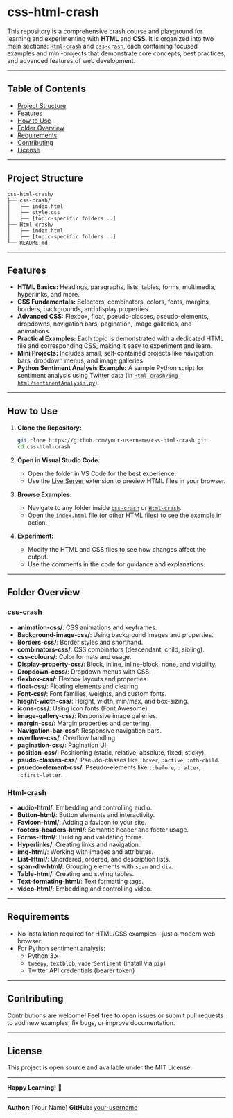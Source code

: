 # css-html-crash

This repository is a comprehensive crash course and playground for learning and experimenting with **HTML** and **CSS**. It is organized into two main sections: [`Html-crash`](Html-crash) and [`css-crash`](css-crash), each containing focused examples and mini-projects that demonstrate core concepts, best practices, and advanced features of web development.

---

## Table of Contents

- [Project Structure](#project-structure)
- [Features](#features)
- [How to Use](#how-to-use)
- [Folder Overview](#folder-overview)
- [Requirements](#requirements)
- [Contributing](#contributing)
- [License](#license)

---

## Project Structure

```
css-html-crash/
├── css-crash/
│   ├── index.html
│   ├── style.css
│   ├── [topic-specific folders...]
├── Html-crash/
│   ├── index.html
│   ├── [topic-specific folders...]
└── README.md
```

---

## Features

- **HTML Basics:** Headings, paragraphs, lists, tables, forms, multimedia, hyperlinks, and more.
- **CSS Fundamentals:** Selectors, combinators, colors, fonts, margins, borders, backgrounds, and display properties.
- **Advanced CSS:** Flexbox, float, pseudo-classes, pseudo-elements, dropdowns, navigation bars, pagination, image galleries, and animations.
- **Practical Examples:** Each topic is demonstrated with a dedicated HTML file and corresponding CSS, making it easy to experiment and learn.
- **Mini Projects:** Includes small, self-contained projects like navigation bars, dropdown menus, and image galleries.
- **Python Sentiment Analysis Example:** A sample Python script for sentiment analysis using Twitter data (in [`Html-crash/img-html/sentinentAnalysis.py`](Html-crash/img-html/sentinentAnalysis.py)).

---

## How to Use

1. **Clone the Repository:**

   ```sh
   git clone https://github.com/your-username/css-html-crash.git
   cd css-html-crash
   ```

2. **Open in Visual Studio Code:**

   - Open the folder in VS Code for the best experience.
   - Use the [Live Server](https://marketplace.visualstudio.com/items?itemName=ritwickdey.LiveServer) extension to preview HTML files in your browser.

3. **Browse Examples:**

   - Navigate to any folder inside [`css-crash`](css-crash) or [`Html-crash`](Html-crash).
   - Open the `index.html` file (or other HTML files) to see the example in action.

4. **Experiment:**
   - Modify the HTML and CSS files to see how changes affect the output.
   - Use the comments in the code for guidance and explanations.

---

## Folder Overview

### css-crash

- **animation-css/**: CSS animations and keyframes.
- **Background-image-css/**: Using background images and properties.
- **Borders-css/**: Border styles and shorthand.
- **combinators-css/**: CSS combinators (descendant, child, sibling).
- **css-colours/**: Color formats and usage.
- **Display-property-css/**: Block, inline, inline-block, none, and visibility.
- **Dropdown-ccss/**: Dropdown menus with CSS.
- **flexbox-css/**: Flexbox layouts and properties.
- **float-css/**: Floating elements and clearing.
- **Font-css/**: Font families, weights, and custom fonts.
- **hieght-width-css/**: Height, width, min/max, and box-sizing.
- **icons-css/**: Using icon fonts (Font Awesome).
- **image-gallery-css/**: Responsive image galleries.
- **margin-css/**: Margin properties and centering.
- **Navigation-bar-css/**: Responsive navigation bars.
- **overflow-css/**: Overflow handling.
- **pagination-css/**: Pagination UI.
- **position-css/**: Positioning (static, relative, absolute, fixed, sticky).
- **psudo-classes-css/**: Pseudo-classes like `:hover`, `:active`, `:nth-child`.
- **psuedo-element-css/**: Pseudo-elements like `::before`, `::after`, `::first-letter`.

### Html-crash

- **audio-html/**: Embedding and controlling audio.
- **Button-html/**: Button elements and interactivity.
- **Favicon-html/**: Adding a favicon to your site.
- **footers-headers-html/**: Semantic header and footer usage.
- **Forms-Html/**: Building and validating forms.
- **Hyperlinks/**: Creating links and navigation.
- **img-html/**: Working with images and attributes.
- **List-Html/**: Unordered, ordered, and description lists.
- **span-div-html/**: Grouping elements with `span` and `div`.
- **Table-html/**: Creating and styling tables.
- **Text-formating-html/**: Text formatting tags.
- **video-html/**: Embedding and controlling video.

---

## Requirements

- No installation required for HTML/CSS examples—just a modern web browser.
- For Python sentiment analysis:
  - Python 3.x
  - `tweepy`, `textblob`, `vaderSentiment` (install via `pip`)
  - Twitter API credentials (bearer token)

---

## Contributing

Contributions are welcome! Feel free to open issues or submit pull requests to add new examples, fix bugs, or improve documentation.

---

## License

This project is open source and available under the MIT License.

---

**Happy Learning!** 🚀

---

**Author:** [Your Name]
**GitHub:** [your-username](https://github.com/your-username)
